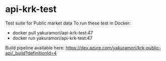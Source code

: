 # api-krk-test
Test suite for Public market data
To run these test in Docker:
- docker pull yakuramori/api-krk-test:47
- docker run yakuramori/api-krk-test:47

Build pipeline available here:
https://dev.azure.com/yakuramori/krk-public-api/_build?definitionId=4
